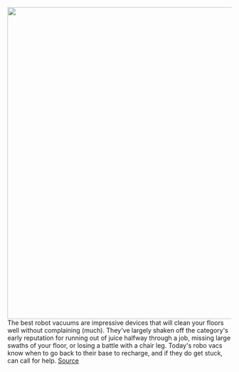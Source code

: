 <img src='https://cdn.vox-cdn.com/thumbor/_Omyz7zzOGJcc7rofthjvbtILok=/0x0:2040x1360/1200x675/filters:focal(857x517:1183x843)/cdn.vox-cdn.com/uploads/chorus_image/image/70693926/VRG_ILLO_5103_RobotVacuum_Guide.0.jpg' width='700px' /><br/>
The best robot vacuums are impressive devices that will clean your floors well without complaining (much). They've largely shaken off the category's early reputation for running out of juice halfway through a job, missing large swaths of your floor, or losing a battle with a chair leg. Today's robo vacs know when to go back to their base to recharge, and if they do get stuck, can call for help.
<a href='https://www.theverge.com/22997597/best-robot-vacuum-cleaner'> Source <a/>